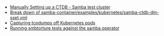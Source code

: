 - [Manually Setting up a CTDB - Samba test cluster](ctdb_samba_test_cluster.md)
- [Break down of samba-container/examples/kubernetes/samba-ctdb-dm-sset.yml](ctdb_test.md)
- [Capturing tcpdumps off Kubernetes pods](k8s_tcpdump.md)
- [Running smbtorture tests against the samba operator](smbtorture_tests.md)

